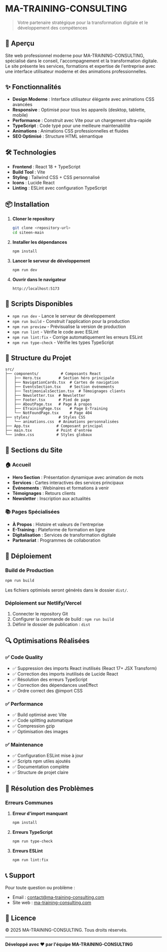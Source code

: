 # MA-TRAINING-CONSULTING

> Votre partenaire stratégique pour la transformation digitale et le développement des compétences

## 🚀 Aperçu

Site web professionnel moderne pour MA-TRAINING-CONSULTING, spécialisé dans le conseil, l'accompagnement et la transformation digitale. Le site présente les services, formations et expertise de l'entreprise avec une interface utilisateur moderne et des animations professionnelles.

## ✨ Fonctionnalités

- **Design Moderne** : Interface utilisateur élégante avec animations CSS avancées
- **Responsive** : Optimisé pour tous les appareils (desktop, tablette, mobile)
- **Performance** : Construit avec Vite pour un chargement ultra-rapide
- **TypeScript** : Code typé pour une meilleure maintenabilité
- **Animations** : Animations CSS professionnelles et fluides
- **SEO Optimisé** : Structure HTML sémantique

## 🛠️ Technologies

- **Frontend** : React 18 + TypeScript
- **Build Tool** : Vite
- **Styling** : Tailwind CSS + CSS personnalisé
- **Icons** : Lucide React
- **Linting** : ESLint avec configuration TypeScript

## 📦 Installation

1. **Cloner le repository**
   ```bash
   git clone <repository-url>
   cd siteen-main
   ```

2. **Installer les dépendances**
   ```bash
   npm install
   ```

3. **Lancer le serveur de développement**
   ```bash
   npm run dev
   ```

4. **Ouvrir dans le navigateur**
   ```
   http://localhost:5173
   ```

## 🔧 Scripts Disponibles

- `npm run dev` - Lance le serveur de développement
- `npm run build` - Construit l'application pour la production
- `npm run preview` - Prévisualise la version de production
- `npm run lint` - Vérifie le code avec ESLint
- `npm run lint:fix` - Corrige automatiquement les erreurs ESLint
- `npm run type-check` - Vérifie les types TypeScript

## 📁 Structure du Projet

```
src/
├── components/          # Composants React
│   ├── Hero.tsx        # Section héro principale
│   ├── NavigationCards.tsx  # Cartes de navigation
│   ├── EventsSection.tsx    # Section événements
│   ├── TestimonialsSection.tsx  # Témoignages clients
│   ├── Newsletter.tsx  # Newsletter
│   ├── Footer.tsx      # Pied de page
│   ├── AboutPage.tsx   # Page À propos
│   ├── ETrainingPage.tsx    # Page E-Training
│   └── NotFoundPage.tsx     # Page 404
├── styles/             # Styles CSS
│   └── animations.css  # Animations personnalisées
├── App.tsx            # Composant principal
├── main.tsx           # Point d'entrée
└── index.css          # Styles globaux
```

## 🎨 Sections du Site

### 🏠 Accueil
- **Hero Section** : Présentation dynamique avec animation de mots
- **Services** : Cartes interactives des services principaux
- **Événements** : Webinaires et formations à venir
- **Témoignages** : Retours clients
- **Newsletter** : Inscription aux actualités

### 📚 Pages Spécialisées
- **À Propos** : Histoire et valeurs de l'entreprise
- **E-Training** : Plateforme de formation en ligne
- **Digitalisation** : Services de transformation digitale
- **Partenariat** : Programmes de collaboration

## 🚀 Déploiement

### Build de Production
```bash
npm run build
```

Les fichiers optimisés seront générés dans le dossier `dist/`.

### Déploiement sur Netlify/Vercel
1. Connecter le repository Git
2. Configurer la commande de build : `npm run build`
3. Définir le dossier de publication : `dist`

## 🔍 Optimisations Réalisées

### ✅ Code Quality
- ✅ Suppression des imports React inutilisés (React 17+ JSX Transform)
- ✅ Correction des imports inutilisés de Lucide React
- ✅ Résolution des erreurs TypeScript
- ✅ Correction des dépendances useEffect
- ✅ Ordre correct des @import CSS

### ✅ Performance
- ✅ Build optimisé avec Vite
- ✅ Code splitting automatique
- ✅ Compression gzip
- ✅ Optimisation des images

### ✅ Maintenance
- ✅ Configuration ESLint mise à jour
- ✅ Scripts npm utiles ajoutés
- ✅ Documentation complète
- ✅ Structure de projet claire

## 🐛 Résolution des Problèmes

### Erreurs Communes

1. **Erreur d'import manquant**
   ```bash
   npm install
   ```

2. **Erreurs TypeScript**
   ```bash
   npm run type-check
   ```

3. **Erreurs ESLint**
   ```bash
   npm run lint:fix
   ```

## 📞 Support

Pour toute question ou problème :
- Email : contact@ma-training-consulting.com
- Site web : [ma-training-consulting.com](https://ma-training-consulting.com)

## 📄 Licence

© 2025 MA-TRAINING-CONSULTING. Tous droits réservés.

---

**Développé avec ❤️ par l'équipe MA-TRAINING-CONSULTING**
